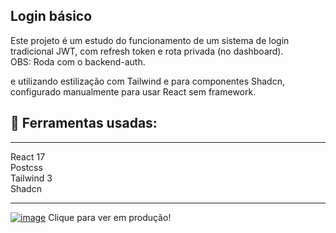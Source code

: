 ## Login básico

Este projeto é um estudo do funcionamento de um sistema de login tradicional JWT, com refresh token e rota privada (no dashboard).  <br>
OBS: Roda com o backend-auth.

e utilizando estilização com Tailwind e para componentes Shadcn, configurado manualmente para usar React sem framework.

## 🔨 Ferramentas usadas:

---

React 17 <br> 
Postcss <br> 
Tailwind 3 <br>
Shadcn <br>

---

[![image](https://github.com/user-attachments/assets/b77023d5-910b-429b-a3ac-04e3d7ee372e)](https://atakiama-react-basic-login.netlify.app/)
Clique para ver em produção!
